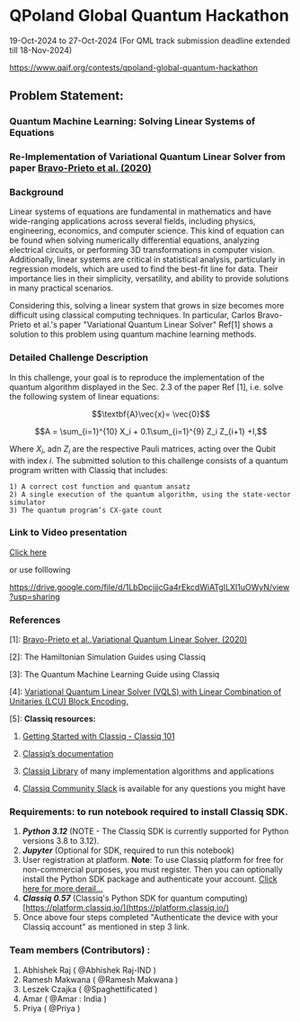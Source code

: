 
# QPoland Global Quantum Hackathon
19-Oct-2024 to 27-Oct-2024 (For QML track submission deadline extended till 18-Nov-2024)

https://www.qaif.org/contests/qpoland-global-quantum-hackathon

## Problem Statement:
### Quantum Machine Learning: Solving Linear Systems of Equations
### Re-Implementation of Variational Quantum Linear Solver from paper [Bravo-Prieto et al. (2020)](https://arxiv.org/pdf/1909.05820.pdf)

### Background

Linear systems of equations are fundamental in mathematics and have wide-ranging applications across several fields, including physics, engineering, economics, and computer science. This kind of equation can be found when solving numerically differential equations, analyzing electrical circuits, or performing 3D transformations in computer vision. Additionally, linear systems are critical in statistical analysis, particularly in regression models, which are used to find the best-fit line for data. Their importance lies in their simplicity, versatility, and ability to provide solutions in many practical scenarios.

Considering this, solving a linear system that grows in size becomes more difficult using classical computing techniques. In particular, Carlos Bravo-Prieto et al.'s paper "Variational Quantum Linear Solver" Ref[1] shows a solution to this problem using quantum machine learning methods.

### Detailed Challenge Description

In this challenge, your goal is to reproduce the implementation of the quantum algorithm displayed in the Sec. 2.3 of the paper Ref [1], i.e. solve the following system of linear equations:

 $$\textbf{A}\vec{x}= \vec{0}$$

 $$A = \sum_{i=1}^{10} X_i  + 0.1\sum_{i=1}^{9} Z_i Z_{i+1} +I,$$


Where $X_i$, adn $Z_i$ are the respective Pauli matrices, acting over the Qubit with index $i$.
The submitted solution to this challenge consists of a quantum program written with Classiq that includes:

	1) A correct cost function and quantum ansatz
	2) A single execution of the quantum algorithm, using the state-vector simulator
	3) The quantum program’s CX-gate count

### Link to Video presentation
[Click here](https://drive.google.com/file/d/1LbDpcjjjcGa4rEkcdWiATgILXI1uOWyN/view?usp=sharing)

or use folllowing

https://drive.google.com/file/d/1LbDpcjjjcGa4rEkcdWiATgILXI1uOWyN/view?usp=sharing
 ### References

<a name='VQLS'>[1]</a>: [Bravo-Prieto et al.,Variational Quantum Linear Solver. (2020)](https://arxiv.org/pdf/1909.05820.pdf)

[2]:	The Hamiltonian Simulation Guides using Classiq

[3]:	The Quantum Machine Learning Guide using Classiq

<a name='VQLS-with-LCU'>[4]</a>: [Variational Quantum Linear Solver (VQLS) with Linear Combination of Unitaries (LCU) Block Encoding.](https://docs.classiq.io/latest/explore/algorithms/vqls/lcu_vqls/vqls_with_lcu/)

[5]: **Classiq resources:**

1.	[Getting Started with Classiq - Classiq 101](https://docs.classiq.io/latest/classiq_101/)
  
2.	[Classiq’s documentation](https://docs.classiq.io/latest/)
  
3.	[Classiq Library](https://docs.classiq.io/latest/explore/) of many implementation algorithms and applications

4.	[Classiq Community Slack](https://short.classiq.io/join-slack) is available for any questions you might have




### Requirements: to run notebook required to install Classiq SDK. 

1) ***Python 3.12*** (NOTE - The Classiq SDK is currently supported for Python versions 3.8 to 3.12).
2) ***Jupyter*** (Optional for SDK, required to run this notebook)
3) User registration at platform. **Note**: To use Classiq platform for free for non-commercial purposes, you must register. Then you can optionally install the Python SDK package and authenticate your account. [Click here for more derail...](https://docs.classiq.io/latest/classiq_101/registration_installations/)
4) ***Classiq 0.57*** (Classiq's Python SDK for quantum computing)  [https://platform.classiq.io/](https://platform.classiq.io/)
5) Once above four steps completed "Authenticate the device with your Classiq account" as mentioned in step 3 link.


### Team members (Contributors) :
1) Abhishek Raj ( @Abhishek Raj-IND )
2) Ramesh Makwana ( @Ramesh Makwana  )
3) Leszek Czajka ( @Spaghettificated )
4) Amar ( @Amar : India )
5) Priya ( @Priya ) 
